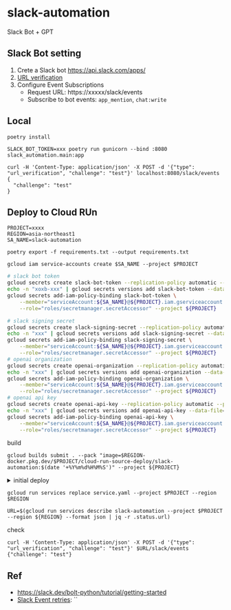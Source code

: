 # slack-automation

Slack Bot + GPT

## Slack Bot setting

1. Crete a Slack bot https://api.slack.com/apps/
1. [URL verification](https://api.slack.com/events/url_verification)
1. Configure Event Subscriptions
    - Request URL: https://xxxxx/slack/events
    - Subscribe to bot events: `app_mention`, `chat:write`

## Local

```
poetry install
```

```
SLACK_BOT_TOKEN=xxx poetry run gunicorn --bind :8080 slack_automation.main:app
```


```
curl -H 'Content-Type: application/json' -X POST -d '{"type": "url_verification", "challenge": "test"}' localhost:8080/slack/events
{
  "challenge": "test"
}
```

## Deploy to Cloud RUn

```
PROJECT=xxxx
REGION=asia-northeast1
SA_NAME=slack-automation
```

```
poetry export -f requirements.txt --output requirements.txt
```

```
gcloud iam service-accounts create $SA_NAME --project $PROJECT
```

```bash
# slack bot token
gcloud secrets create slack-bot-token --replication-policy automatic --project $PROJECT
echo -n "xoxb-xxx" | gcloud secrets versions add slack-bot-token --data-file=- --project $PROJECT
gcloud secrets add-iam-policy-binding slack-bot-token \
    --member="serviceAccount:${SA_NAME}@${PROJECT}.iam.gserviceaccount.com" \
    --role="roles/secretmanager.secretAccessor" --project ${PROJECT}

# slack signing secret
gcloud secrets create slack-signing-secret --replication-policy automatic --project $PROJECT
echo -n "xxx" | gcloud secrets versions add slack-signing-secret --data-file=- --project $PROJECT
gcloud secrets add-iam-policy-binding slack-signing-secret \
    --member="serviceAccount:${SA_NAME}@${PROJECT}.iam.gserviceaccount.com" \
    --role="roles/secretmanager.secretAccessor" --project ${PROJECT}
# openai organization
gcloud secrets create openai-organization --replication-policy automatic --project $PROJECT
echo -n "xxx" | gcloud secrets versions add openai-organization --data-file=- --project $PROJECT
gcloud secrets add-iam-policy-binding openai-organization \
    --member="serviceAccount:${SA_NAME}@${PROJECT}.iam.gserviceaccount.com" \
    --role="roles/secretmanager.secretAccessor" --project ${PROJECT}
# openai api key
gcloud secrets create openai-api-key --replication-policy automatic --project $PROJECT
echo -n "xxx" | gcloud secrets versions add openai-api-key --data-file=- --project $PROJECT
gcloud secrets add-iam-policy-binding openai-api-key \
    --member="serviceAccount:${SA_NAME}@${PROJECT}.iam.gserviceaccount.com" \
    --role="roles/secretmanager.secretAccessor" --project ${PROJECT}
```

build

```
gcloud builds submit . --pack "image=$REGION-docker.pkg.dev/$PROJECT/cloud-run-source-deploy/slack-automation:$(date '+%Y%m%d%H%M%S')" --project ${PROJECT}
```

<details><summary>initial deploy</summary>

```
gcloud run deploy slack-automation \
    --source . \
    --platform managed \
    --region $REGION \
    --allow-unauthenticated \
    --service-account ${SA_NAME}@${PROJECT}.iam.gserviceaccount.com \
    --set-secrets=SLACK_BOT_TOKEN=slack-bot-token:latest \
    --set-secrets=SIGNING_SECRET=slack-signing-secret:latest \
    --set-secrets=OPENAI_ORGANIZATION=openai-organization:latest \
    --set-secrets=OPENAI_API_KEY=openai-api-key:latest \
    --project ${PROJECT}
```

```
gcloud run services describe slack-automation --format export --project $PROJECT --region $REGION > service.yaml
```

</details>

```
gcloud run services replace service.yaml --project $PROJECT --region $REGION
```

```
URL=$(gcloud run services describe slack-automation --project $PROJECT --region ${REGION} --format json | jq -r .status.url)
```

check

```
curl -H 'Content-Type: application/json' -X POST -d '{"type": "url_verification", "challenge": "test"}' $URL/slack/events
{"challenge": "test"}
```

## Ref

- https://slack.dev/bolt-python/tutorial/getting-started
- [Slack Event retries](https://api.slack.com/apis/connections/events-api#retries): ``
